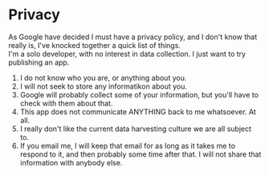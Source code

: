 # Privacy
As Google have decided I must have a privacy policy, and I don't know that really is, I've knocked together a quick list of things.  
I'm a solo developer, with no interest in data collection.  I just want to try publishing an app.  

1. I do not know who you are, or anything about you.
2. I will not seek to store any informatikon about you.
3. Google will probably collect some of your information, but you'll have to check with them about that.
4. This app does not communicate ANYTHING back to me whatsoever.  At all.
5. I really don't like the current data harvesting culture we are all subject to.
6. If you email me, I will keep that email for as long as it takes me to respond to it, and then probably some time after that.  I will not share that information with anybody else.
